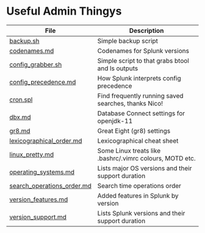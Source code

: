 # Useful Admin Thingys

| File | Description |
| ---- | ----------- |
| [backup.sh](backup.sh) | Simple backup script |
| [codenames.md](codenames.md) | Codenames for Splunk versions |
| [config_grabber.sh](config_grabber.sh) | Simple script to that grabs btool and ls outputs |
| [config_precedence.md](config_precedence) | How Splunk interprets config precedence |
| [cron.spl](cron.spl) | Find frequently running saved searches, thanks Nico! |
| [dbx.md](dbx.md) | Database Connect settings for openjdk-11 |
| [gr8.md](gr8.md) | Great Eight (gr8) settings |
| [lexicographical_order.md](lexicographical_order.md) | Lexicographical cheat sheet |
| [linux_pretty.md](linux_pretty.md) | Some Linux treats like .bashrc/.vimrc colours, MOTD etc. |
| [operating_systems.md](operating_systems.md) | Lists major OS versions and their support duration |
| [search_operations_order.md](search_operations_order.md) | Search time operations order |
| [version_features.md](version_features.md) | Added features in Splunk by version |
| [version_support.md](version_support.md) | Lists Splunk versions and their support duration |
